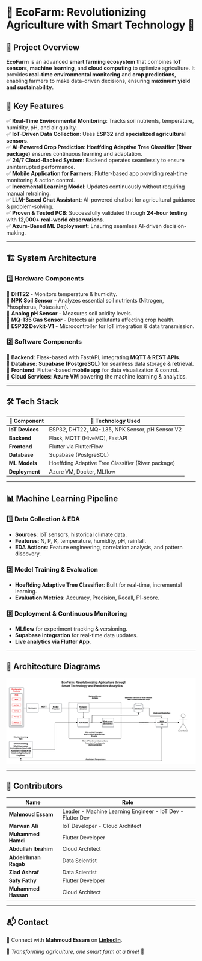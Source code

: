 # 🌱 EcoFarm: Revolutionizing Agriculture with Smart Technology 🚀

## 📌 Project Overview

**EcoFarm** is an advanced **smart farming ecosystem** that combines **IoT sensors**, **machine learning**, and **cloud computing** to optimize agriculture. It provides **real-time environmental monitoring** and **crop predictions**, enabling farmers to make data-driven decisions, ensuring **maximum yield and sustainability**.

## 🚀 Key Features

✅ **Real-Time Environmental Monitoring**: Tracks soil nutrients, temperature, humidity, pH, and air quality.  
✅ **IoT-Driven Data Collection**: Uses **ESP32** and **specialized agricultural sensors**.  
✅ **AI-Powered Crop Prediction**: **Hoeffding Adaptive Tree Classifier (River package)** ensures continuous learning and adaptation.  
✅ **24/7 Cloud-Backed System**: Backend operates seamlessly to ensure uninterrupted performance.  
✅ **Mobile Application for Farmers**: Flutter-based app providing real-time monitoring & action control.  
✅ **Incremental Learning Model**: Updates continuously without requiring manual retraining.  
✅ **LLM-Based Chat Assistant**: AI-powered chatbot for agricultural guidance & problem-solving.  
✅ **Proven & Tested PCB**: Successfully validated through **24-hour testing** with **12,000+ real-world observations**.  
✅ **Azure-Based ML Deployment**: Ensuring seamless AI-driven decision-making.  

---

## 🏗 System Architecture

### **1️⃣ Hardware Components**

📌 **DHT22** - Monitors temperature & humidity.  
📌 **NPK Soil Sensor** - Analyzes essential soil nutrients (Nitrogen, Phosphorus, Potassium).  
📌 **Analog pH Sensor** - Measures soil acidity levels.  
📌 **MQ-135 Gas Sensor** - Detects air pollutants affecting crop health.  
📌 **ESP32 Devkit-V1** - Microcontroller for IoT integration & data transmission.  

### **2️⃣ Software Components**

🔹 **Backend**: Flask-based with FastAPI, integrating **MQTT & REST APIs**.  
🔹 **Database**: **Supabase (PostgreSQL)** for seamless data storage & retrieval.  
🔹 **Frontend**: Flutter-based **mobile app** for data visualization & control.  
🔹 **Cloud Services**: **Azure VM** powering the machine learning & analytics.  

---

## 🛠 Tech Stack

| 🔹 Component    | 🔹 Technology Used                                 |
| --------------- | -------------------------------------------------- |
| **IoT Devices** | ESP32, DHT22, MQ-135, NPK Sensor, pH Sensor V2     |
| **Backend**     | Flask, MQTT (HiveMQ), FastAPI                      |
| **Frontend**    | Flutter via FlutterFlow                            |
| **Database**    | Supabase (PostgreSQL)                              |
| **ML Models**   | Hoeffding Adaptive Tree Classifier (River package) |
| **Deployment**  | Azure VM, Docker, MLflow                           |

---

## 📊 Machine Learning Pipeline

### **1️⃣ Data Collection & EDA**

- **Sources**: IoT sensors, historical climate data.  
- **Features**: N, P, K, temperature, humidity, pH, rainfall.  
- **EDA Actions**: Feature engineering, correlation analysis, and pattern discovery.  

### **2️⃣ Model Training & Evaluation**

- **Hoeffding Adaptive Tree Classifier**: Built for real-time, incremental learning.  
- **Evaluation Metrics**: Accuracy, Precision, Recall, F1-score.  

### **3️⃣ Deployment & Continuous Monitoring**

- **MLflow** for experiment tracking & versioning.  
- **Supabase integration** for real-time data updates.  
- **Live analytics via Flutter App**.  

---

## 📱 Architecture Diagrams
![System Architecture](./Arch.png)

---

## 👥 Contributors

| Name                 | Role                                                       |
| -------------------- | ---------------------------------------------------------- |
| **Mahmoud Essam**    | Leader - Machine Learning Engineer - IoT Dev - Flutter Dev |
| **Marwan Ali**       | IoT Developer - Cloud Architect                            |
| **Muhammed Hamdi**   | Flutter Developer                                          |
| **Abdullah Ibrahim** | Cloud Architect                                            |
| **Abdelrhman Ragab** | Data Scientist                                             |
| **Ziad Ashraf**      | Data Scientist                                             |
| **Safy Fathy**       | Flutter Developer                                          |
| **Muhammed Hassan**  | Cloud Architect                                            |

---

## 📬 Contact

📩 Connect with **Mahmoud Essam** on **[LinkedIn](https://www.linkedin.com/in/mahmoudessam7/)**.  

🚀 *Transforming agriculture, one smart farm at a time!* 🌱

